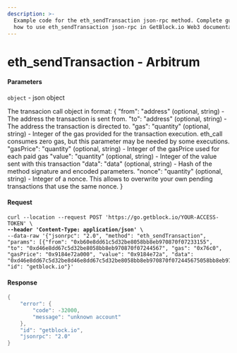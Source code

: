 ```yaml
---
description: >-
  Example code for the eth_sendTransaction json-rpc method. Сomplete guide on
  how to use eth_sendTransaction json-rpc in GetBlock.io Web3 documentation.
---
```


# eth\_sendTransaction - Arbitrum

#### Parameters

`object` - json object

The transacion call object in format: { "from": "address" (optional, string) - The address the transaction is sent from. "to": "address" (optional, string) - The address the transaction is directed to. "gas": "quantity" (optional, string) - Integer of the gas provided for the transaction execution. eth\_call consumes zero gas, but this parameter may be needed by some executions. "gasPrice": "quantity" (optional, string) - Integer of the gasPrice used for each paid gas "value": "quantity" (optional, string) - Integer of the value sent with this transaction "data": "data" (optional, string) - Hash of the method signature and encoded parameters. "nonce": "quantity" (optional, string) - Integer of a nonce. This allows to overwrite your own pending transactions that use the same nonce. }

#### Request

<pre class="language-java"><code class="lang-java">curl --location --request POST 'https://go.getblock.io/YOUR-ACCESS-TOKEN' \
<strong>--header 'Content-Type: application/json' \
</strong>--data-raw '{"jsonrpc": "2.0", "method": "eth_sendTransaction", "params": [{"from": "0xb60e8dd61c5d32be8058bb8eb970870f07233155", "to": "0xd46e8dd67c5d32be8058bb8eb970870f07244567", "gas": "0x76c0", "gasPrice": "0x9184e72a000", "value": "0x9184e72a", "data": "0xd46e8dd67c5d32be8d46e8dd67c5d32be8058bb8eb970870f072445675058bb8eb970870f072445675"}], "id": "getblock.io"}'
</code></pre>

#### Response

```java
{
    "error": {
        "code": -32000,
        "message": "unknown account"
    },
    "id": "getblock.io",
    "jsonrpc": "2.0"
}
```
